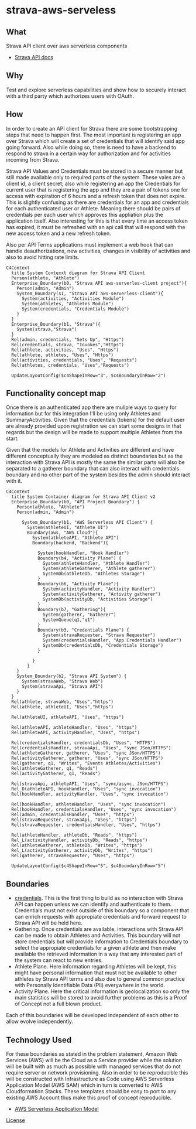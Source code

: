 # strava-aws-serveless

## What
Strava API client over aws serverless components

* [Strava API docs](https://developers.strava.com/docs/)

## Why

Test and explore serverless capabilities and show how to securely interact with a third party which authorizes users with OAuth.

## How

In order to create an API client for Strava there are some bootstrapping steps that need to happen first. The most important is registering an app over Strava which will create a set of credentials that will identify said app going forward. Also while doing so, there is need to have a backend to respond to strava in a certain way for authorization and for activities incoming from Strava.

Strava API Values and Credentials must be stored in a secure manner but still made available only to required parts of the system. These vales are a client id, a client secret; also while registering an app the Credentials for current user that is registering the app and they are a pair of tokens one for access with expiration of 6 hours and a refresh token that does not expire. This is slightly confusing as there are credentials for an app and credentials for each authenticated user or Athlete. Meaning there should be pairs of credentials per each user which approves this appliation plus the application itself. Also interesting for this is that every time an access token has expired, it must be refreshed with an api call that will respond with the new access token and a new refresh token.

Also per API Terms applications must implement a web hook that can handle deauthorizations, new activities, changes in visibility of activities and also to avoid hitting rate limits.

```mermaid
C4Context
  title System Contexxt diagram for Strava API Client
  Person(athlete, "Athlete")
  Enterprise_Boundary(b0, "Strava API aws-serverles-client project"){
    Person(admin, "Admin")
    System_Boundary(s1, "Strava API aws-serverless-client"){
      System(activities, "Activities Module")
      System(athletes, "Athletes Module")
      System(credentials, "Credentials Module")
    }
  }
  Enterprise_Boundary(b1, "Strava"){
    System(strava,"Strava")
  }
  Rel(admin, credentials, "Sets Up", "Https")
  Rel(credentials, strava, "Invokes","Https")
  Rel(athlete, activities, "Uses", "Https")
  Rel(athlete, athletes, "Uses", "Https")
  Rel(activities, credentials, "Uses", "Requests")
  Rel(athletes, credentials, "Uses","Requests")

  UpdateLayoutConfig($c4ShapeInRow="3", $c4BoundaryInRow="2")

```

## Functionality concept map

Once there is an authenticated app there are muliple ways to query for information but for this integration I'll be using only Athletes and SummaryActivities. Given that the credentials (tokens) for the default user are already provided upon registration we can start some designs in that regards but the design will be made to support multiple Athletes from the start.

Given that the models for Athlete and Activities are different and have different conceptually they are modeled as distinct boundaries but as the interaction with Strava API is mostly the same the similar parts will also be separated to a gatherer boundary that can also interact with credentials boundary and no other part of the system besides the admin should interact with it.

```mermaid
C4Context
  title System Container diagram for Strava API Client v2
  Enterprise_Boundary(b0, "API Project Boundary") {
    Person(athlete, "Athlete")
    Person(admin, "Admin")

      System_Boundary(b1, "AWS Serverless API Client") {
        System(athleteUI, "Athlete UI")
        Boundary(aws, "AWS Cloud"){
          System(athleteAPI, "Athlete API")
          Boundary(backend, "Backend"){

            System(hookHandler, "Hook Handler")
            Boundary(b4, "Activity Plane") {
              System(athleteHandler, "Athlete Handler")
              System(athleteGatherer, "Athlete gatherer")
              SystemDb(athleteDb, "Athletes Storage")
            }
            Boundary(b6, "Activity Plane"){
              System(activityHandler, "Activity Handler")
              System(activityGatherer, "Activity gatherer")
              SystemDb(activityDb, "Activities Storage")
            }
            Boundary(b7, "Gathering"){
              System(gatherer, "Gatherer")
              SystemQueue(q1,"q1")
            }
            Boundary(b3, "Credentials Plane") {
              System(stravaRequester, "Strava Requester")
              System(credentialsHandler, "App Credentials Handler")
              SystemDb(credentialsDb, "Credentials Storage")
            }
            
          }
        }
    }
    System_Boundary(b2, "Strava API System") {
      System(stravaWeb, "Strava Web")
      System(stravaApi, "Strava API")
    }
  }
  Rel(athlete, stravaWeb, "Uses","https")
  Rel(athlete, athleteUI, "Uses","https")

  Rel(athleteUI, athleteAPI, "Uses", "https")

  Rel(athleteAPI, athleteHandler, "Uses", "https")
  Rel(athleteAPI, activityHandler, "Uses", "https")
  
  Rel(credentialsHandler, credentialsDb, "Uses", "HTTPS")
  Rel(credentialsHandler, stravaApi, "Uses", "sync JSon/HTTPS")
  Rel(athleteGatherer, gatherer, "Uses", "sync JSon/HTTPS")
  Rel(activityGatherer, gatherer, "Uses", "sync JSon/HTTPS")
  Rel(gatherer, q1, "Writes", "Events Athletes/Activities")
  Rel(athleteGatherer, q1, "Reads")
  Rel(activityGatherer, q1, "Reads")

  Rel(stravaApi, athleteAPI, "Uses", "sync/async, JSon/HTTPS")
  Rel_D(athleteAPI, hookHandler, "Uses", "sync invocation")
  Rel(hookHandler, activityHandler, "Uses", "sync invocation")

  Rel(hookHandler, athleteHandler, "Uses", "sync invocation")
  Rel(hookHandler, credentialsHandler, "Uses", "sync invocation")
  Rel(admin, credentialsHandler, "Uses", "https")
  Rel(stravaRequester, stravaApi, "Uses", "https")
  Rel(stravaRequester, credentialsHandler, "Uses", "https")

  Rel(athleteHandler, athleteDb, "Reads", "https")
  Rel_L(activityHandler, activityDb, "Reads", "https")
  Rel(athleteGatherer, athleteDb, "Writes", "https")
  Rel_L(activityGatherer, activityDb, "Writes", "https")
  Rel(gatherer, stravaRequester, "Uses", "https")
 
  UpdateLayoutConfig($c4ShapeInRow="5", $c4BoundaryInRow="5")
```

  ## Boundaries

  * [credentials](credentials/README.md). This is the first thing to build as no interaction with Strava API can  happen unless we can identify and authenticate to them. Credentials must not exist outside of this boundary so a component that can enrich requests with appropiate credentials and forward request to Strava API will be held here.
  * Gathering. Once credentials are available, interactions with Strava API can be made to obtain Athletes and Activities. This boundary will not store credentials but will provide information to Credentials boundary to select the appropiate credentials for a given athlete and then make available the retrieved information in a way that any interested part of the system can react to new entries.
  * Athlete Plane. Here information regarding Athletes will be kept, this might have personal information that must not be available to other athletes by Strava API terms and also due to general common practice with Personally Identifiable Data (PII) everywhere in the world.
  * Activity Plane. Here the critical information is geolocalization so only the main statistics will be stored to avoid further problems as this is a Proof of Concept not a full blown product.

  Each of this boundaries will be developed independent of each other to allow evolve independently.

  ## Technology Used

  For these boundaries as stated in the problem statement, Amazon Web Services (AWS) will be the Cloud as a Service provider while the solution will be built with as much as possible with managed services that do not require server or network provisioning. Also in order to be reproducible this will be constructed with Infrastructure as Code using AWS Serverless Application Model (AWS SAM) which in turn is converted to AWS Cloudformation Stacks. These templates should be easy to port to any existing AWS Account thus make this proof of concept reproducible.

  * [AWS Serverless Application Model](https://aws.amazon.com/serverless/sam/)

[License](LICENSE.md)